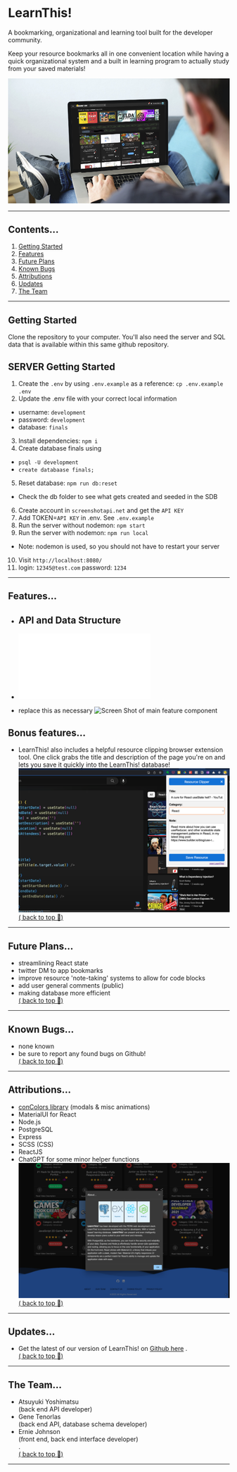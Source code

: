 # LearnThis!

A bookmarking, organizational and learning tool built for the developer community.

Keep your resource bookmarks all in one convenient location while having a quick organizational system and a built in learning program to actually study from your saved materials!

![Screen Shot of app](./screenshots/title.jpg)

---
## Contents...
1. [Getting Started](#getting-started)
2. [Features](#features)
3. [Future Plans](#future-plans)
4. [Known Bugs](#known-bugs)
5. [Attributions](#attributions)
6. [Updates](#updates)
7. [The Team](#the-team)
---
## Getting Started
Clone the repository to your computer.
You'll also need the server and SQL data that is available within this same github repository.

## SERVER Getting Started
1. Create the `.env` by using `.env.example` as a reference: `cp .env.example .env`
2. Update the .env file with your correct local information 
  - username: `development` 
  - password: `development` 
  - database: `finals`
3. Install dependencies: `npm i`
4. Create database finals using 
  - `psql -U development`
  - `create databaase finals;`
5. Reset database: `npm run db:reset`
  - Check the db folder to see what gets created and seeded in the SDB
6. Create account in `screenshotapi.net` and get the `API KEY`
7. Add TOKEN=`API KEY` in .env. See `.env.example`
8. Run the server without nodemon: `npm start`
9. Run the server with nodemon: `npm run local`
  - Note: nodemon is used, so you should not have to restart your server
10. Visit `http://localhost:8080/`
11. login: `12345@test.com` password: `1234`

---
## Features...
  - ## API and Data Structure
  - ![All api and data structure](./z-planning/z-data-structure.md)

- replace this as necessary
![Screen Shot of main feature component](./screenshots/edit.png)


## Bonus features...

- LearnThis! also includes a helpful resource clipping browser extension tool.  One click grabs the title and description of the page you're on and lets you save it quickly into the LearnThis! database!
![Screen Shot of Resource Clipper](./screenshots/webclipper.png)     
[( back to top 🔺)](#learnthis)
---
## Future Plans...
- streamlining React state
- twitter DM to app bookmarks
- improve resource 'note-taking' systems to allow for code blocks
- add user general comments (public)
- making database more efficient  
[( back to top 🔺)](#learnthis)
---
## Known Bugs...
- none known
- be sure to report any found bugs on Github!  
[( back to top 🔺)](#learnthis)
---
## Attributions...
- [conColors library](https://github.com/ej8899/conColors) (modals & misc animations)
- MaterialUI for React
- Node.js
- PostgreSQL
- Express
- SCSS (CSS)
- ReactJS  
- ChatGPT for some minor helper functions  
![Screen Shot of About App](./screenshots/about.png)    
[( back to top 🔺)](#lhl-scheduler)
---
## Updates...
- Get the latest of our version of LearnThis! on [Github here](https://github.com/ej8899/lhlfinals)
.  
[( back to top 🔺)](#learnthis)  
---
## The Team...
- Atsuyuki Yoshimatsu  
(back end API developer)  
- Gene Tenorlas  
(back end API, database schema developer)  
- Ernie Johnson  
(front end, back end interface developer)  
.  
[( back to top 🔺)](#learnthis)
---
